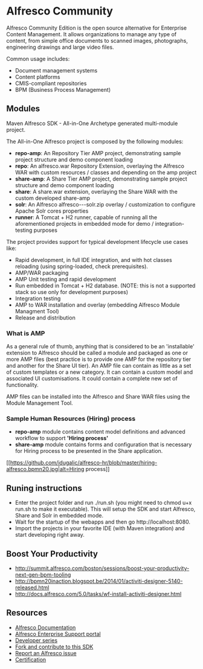 # Alfresco Community #

Alfresco Community Edition is the open source alternative for Enterprise Content Management. 
It  allows organizations to manage any type of content, from simple office documents to scanned images, photographs, engineering drawings and large video files.

Common usage includes:

* Document management systems
* Content platforms
* CMIS-compliant repositories
* BPM (Business Process Management)

## Modules
Maven Alfresco SDK - All-in-One Archetype generated multi-module project.

The All-in-One Alfresco project is composed by the following modules:

* **repo-amp**: An Repository Tier AMP project, demonstrating sample project structure and demo component loading
* **repo**: An alfresco.war Repository Extension, overlaying the Alfresco WAR with custom resources / classes and depending on the amp project
* **share-amp**: A Share Tier AMP project, demonstrating sample project structure and demo component loading
* **share**: A share.war extension, overlaying the Share WAR with the custom developed share-amp
* **solr**: An Alfresco alfresco-*-*-solr.zip overlay / customization to configure Apache Solr cores properties
* **runner**: A Tomcat + H2 runner, capable of running all the aforementioned projects in embedded mode for demo / integration-testing purposes

The project provides support for typical development lifecycle use cases like:

* Rapid development, in full IDE integration, and with hot classes reloading (using spring-loaded, check prerequisites).
* AMP/WAR packaging
* AMP Unit testing and rapid development
* Run embedded in Tomcat + H2 database. (NOTE: this is not a supported stack so use only for development purposes)
* Integration testing
* AMP to WAR installation and overlay (embedding Alfresco Module Managment Tool)
* Release and distribution

### What is AMP

As a general rule of thumb, anything that is considered to be an 'installable' extension to Alfresco should be called a module and packaged as one or more AMP files (best practice is to provide one AMP for the repository tier and another for the Share UI tier). An AMP file can contain as little as a set of custom templates or a new category. It can contain a custom model and associated UI customisations. It could contain a complete new set of functionality.

AMP files can be installed into the Alfresco and Share WAR files using the Module Management Tool.

### Sample Human Resources (Hiring) process

* **repo-amp** module contains content model definitions and advanced workflow to support **'Hiring process'** 
* **share-amp** module contains forms and configuration that is necessary for  Hiring process to be presented in the Share application.

[[https://github.com/idugalic/alfresco-hr/blob/master/hiring-alfresco.bpmn20.jpg|alt=Hiring process]]


## Runing instructions

* Enter the project folder and run ./run.sh (you might need to chmod u+x run.sh to make it executable). This will setup the SDK and start Alfresco, Share and Solr in embedded mode.
* Wait for the startup of the webapps and then go http://localhost:8080.
* Import the projects in your favorite IDE (with Maven integration) and start developing right away.

## Boost Your Productivity

* http://summit.alfresco.com/boston/sessions/boost-your-productivity-next-gen-bpm-tooling
* http://bpmn20inaction.blogspot.be/2014/01/activiti-designer-5140-released.html
* http://docs.alfresco.com/5.0/tasks/wf-install-activiti-designer.html


## Resources

* [Alfresco Documentation](http://docs.alfresco.com)
* [Alfresco Enterprise Support portal](https://support.alfresco.com)
* [Developer series](http://ecmarchitect.com/alfresco-developer-series)
* [Fork and contribute to this SDK](https://github.com/Alfresco/alfresco-sdk/fork)
* [Report an Alfresco issue](https://issues.alfresco.com/jira/browse/ALF)
* [Certification](http://university.alfresco.com/certification)
